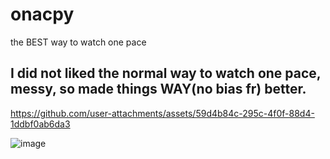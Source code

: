 # onacpy
the BEST way to watch one pace

## I did not liked the normal way to watch one pace, messy, so made things WAY(no bias fr) better.



https://github.com/user-attachments/assets/59d4b84c-295c-4f0f-88d4-1ddbf0ab6da3



![image](https://github.com/user-attachments/assets/63b88319-a561-4b23-982b-a1aab42f8329)
